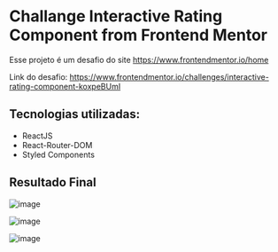 # Challange Interactive Rating Component from Frontend Mentor

Esse projeto é um desafio do site https://www.frontendmentor.io/home

Link do desafio: https://www.frontendmentor.io/challenges/interactive-rating-component-koxpeBUmI

## Tecnologias utilizadas:

  - ReactJS
  - React-Router-DOM
  - Styled Components

## Resultado Final

![image](https://user-images.githubusercontent.com/32516236/160961800-21c43cc5-158f-4bee-8d2a-57d9e980324c.png)

![image](https://user-images.githubusercontent.com/32516236/160961908-04548893-6f7b-42ed-93a9-2687546ecd99.png)

![image](https://user-images.githubusercontent.com/32516236/160961958-12b7ed98-9c03-4032-a65b-8ef17022c8be.png)